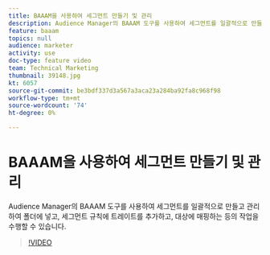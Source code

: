 ```yaml
---
title: BAAAM을 사용하여 세그먼트 만들기 및 관리
description: Audience Manager의 BAAAM 도구를 사용하여 세그먼트를 일괄적으로 만들고 관리하여 폴더에 넣고, 세그먼트 규칙에 트레이트를 추가하고, 대상에 매핑하는 등의 작업을 수행할 수 있습니다.
feature: baaam
topics: null
audience: marketer
activity: use
doc-type: feature video
team: Technical Marketing
thumbnail: 39148.jpg
kt: 6057
source-git-commit: be3bdf337d3a567a3aca23a284ba92fa8c968f98
workflow-type: tm+mt
source-wordcount: '74'
ht-degree: 0%

---
```



# BAAAM을 사용하여 세그먼트 만들기 및 관리

Audience Manager의 BAAAM 도구를 사용하여 세그먼트를 일괄적으로 만들고 관리하여 폴더에 넣고, 세그먼트 규칙에 트레이트를 추가하고, 대상에 매핑하는 등의 작업을 수행할 수 있습니다.

>[!VIDEO](https://video.tv.adobe.com/v/39148/?quality=12&learn=on)
